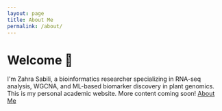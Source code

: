 ```yaml
---
layout: page
title: About Me
permalink: /about/
---
```


# Welcome 🌿  
I'm Zahra Sabili, a bioinformatics researcher specializing in RNA-seq analysis, WGCNA, and ML-based biomarker discovery in plant genomics.  
This is my personal academic website. More content coming soon!
[About Me](about)


